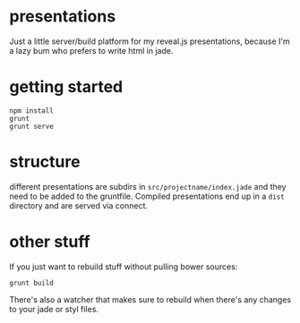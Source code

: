 presentations
=============

Just a little server/build platform for my reveal.js presentations, because I'm a lazy bum who prefers to write html in jade.

getting started
=============

    npm install
    grunt
    grunt serve

structure
========

different presentations are subdirs in `src/projectname/index.jade` and they need to be added to the gruntfile. Compiled presentations end up in a `dist` directory and are served via connect.

other stuff
==========

If you just want to rebuild stuff without pulling bower sources:

    grunt build

There's also a watcher that makes sure to rebuild when there's any changes to your jade or styl files.
